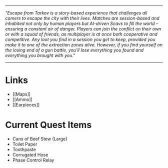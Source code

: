 
---
*"Escape from Tarkov is a story-based experience that challenges all comers to escape the city with their lives. Matches are session-based and inhabited not only by human players but AI-driven Scavs to fill the world – ensuring a constant air of danger. Players can join the conflict on their own or with a squad of friends, as multiplayer is at once both cooperative and competitive. Any loot you find in a session you get to keep, provided you make it to one of the extraction zones alive. However, if you find yourself on the losing end of a gun battle, you’ll lose everything you found and everything you brought with you."*

---

# Links

* [[Maps]]
* [[Ammo]]
* [[Earpieces]]

# Current Quest Items

* Cans of Beef Stew (Large)
* Toilet Paper
* Toothpaste
* Corrugated Hose
* Phase Control Relay

